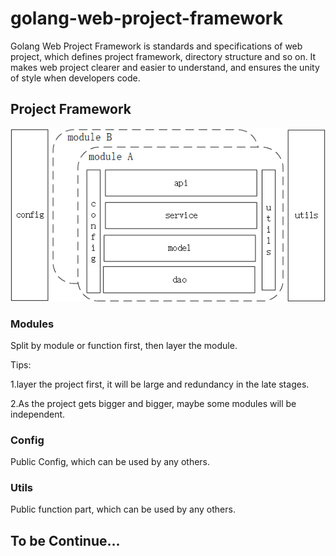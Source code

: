 # golang-web-project-framework
Golang Web Project Framework is standards and specifications of web project, which defines project framework, directory structure and so on.
It makes web project clearer and easier to understand, and ensures the unity of style when developers code.



## Project Framework
![image](golang-web-project-framework.png)


### Modules
Split by module or function first, then layer the module.

Tips:

1.layer the project first, it will be large and redundancy in the late stages.

2.As the project gets bigger and bigger, maybe some modules will be independent.

### Config
Public Config, which can be used by any others.

### Utils 
Public function part, which can be used by any others.



## To be Continue...
